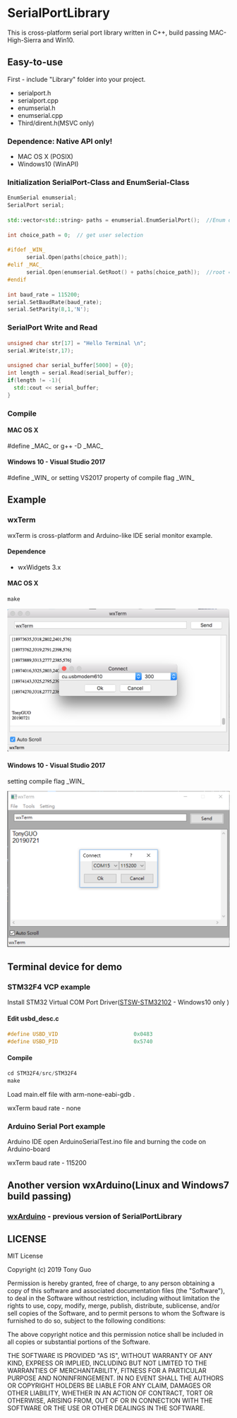 # SerialPortLibrary
This is cross-platform serial port library written in C++, build passing MAC-High-Sierra and Win10.
</br>

## Easy-to-use
First - include "Library" folder into your project.
* serialport.h
* serialport.cpp
* enumserial.h
* enumserial.cpp
* Third/dirent.h(MSVC only)

### Dependence: Native API only!
* MAC OS X (POSIX)
* Windows10 (WinAPI)

### Initialization SerialPort-Class and EnumSerial-Class
```cpp
EnumSerial enumserial;
SerialPort serial;

std::vector<std::string> paths = enumserial.EnumSerialPort();  //Enum device driver of serial port

int choice_path = 0;  // get user selection

#ifdef _WIN_
      serial.Open(paths[choice_path]);
#elif _MAC_
      serial.Open(enumserial.GetRoot() + paths[choice_path]);  //root = /dev/
#endif

int baud_rate = 115200;
serial.SetBaudRate(baud_rate);
serial.SetParity(8,1,'N');

```

### SerialPort Write and Read
```cpp
unsigned char str[17] = "Hello Terminal \n";
serial.Write(str,17);

unsigned char serial_buffer[5000] = {0};
int length = serial.Read(serial_buffer);
if(length != -1){
  std::cout << serial_buffer;
}  
```
### Compile
#### MAC OS X
#define \_MAC\_ or g++ -D \_MAC\_
#### Windows 10 - Visual Studio 2017
#define \_WIN\_ or setting VS2017 property of compile flag \_WIN\_

## Example
### wxTerm
wxTerm is cross-platform and Arduino-like IDE serial monitor example.
#### Dependence
* wxWidgets 3.x
#### MAC OS X
```cpp
make
```

![alt text](https://github.com/GCY/SerialPortLibrary/blob/master/wxterm%20mac.png?raw=true)

#### Windows 10 - Visual Studio 2017
setting compile flag \_WIN\_

![alt text](https://github.com/GCY/SerialPortLibrary/blob/master/wxterm%20windows10.PNG?raw=true)

## Terminal device for demo
### STM32F4 VCP example

Install STM32 Virtual COM Port Driver([STSW-STM32102](https://www.st.com/en/development-tools/stsw-stm32102.html) - Windows10 only
)

#### Edit usbd_desc.c
```cpp
#define USBD_VID                        0x0483
#define USBD_PID                        0x5740
```
#### Compile
```cpp
cd STM32F4/src/STM32F4
make
```
Load main.elf file with arm-none-eabi-gdb .

wxTerm baud rate - none

### Arduino Serial Port example
Arduino IDE open ArduinoSerialTest.ino file and burning the code on Arduino-board

wxTerm baud rate - 115200

## Another version wxArduino(Linux and Windows7 build passing)
### [wxArduino](https://github.com/GCY/wxArduino) - previous version of SerialPortLibrary


LICENSE
-------

MIT License

Copyright (c) 2019 Tony Guo

Permission is hereby granted, free of charge, to any person obtaining a copy
of this software and associated documentation files (the "Software"), to deal
in the Software without restriction, including without limitation the rights
to use, copy, modify, merge, publish, distribute, sublicense, and/or sell
copies of the Software, and to permit persons to whom the Software is
furnished to do so, subject to the following conditions:

The above copyright notice and this permission notice shall be included in all
copies or substantial portions of the Software.

THE SOFTWARE IS PROVIDED "AS IS", WITHOUT WARRANTY OF ANY KIND, EXPRESS OR
IMPLIED, INCLUDING BUT NOT LIMITED TO THE WARRANTIES OF MERCHANTABILITY,
FITNESS FOR A PARTICULAR PURPOSE AND NONINFRINGEMENT. IN NO EVENT SHALL THE
AUTHORS OR COPYRIGHT HOLDERS BE LIABLE FOR ANY CLAIM, DAMAGES OR OTHER
LIABILITY, WHETHER IN AN ACTION OF CONTRACT, TORT OR OTHERWISE, ARISING FROM,
OUT OF OR IN CONNECTION WITH THE SOFTWARE OR THE USE OR OTHER DEALINGS IN THE
SOFTWARE.


